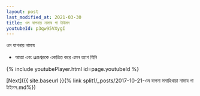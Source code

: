 ```yaml
---
layout: post
last_modified_at: 2021-03-30
title: ওম যাগনায় নামায গা টাইমস
youtubeId: p3qw95VXygI
---
```

 
 
 ওম যাগনায় নামায  
 
 -  আত্মা এবং unশ্বরকে একত্রিত করে এমন ত্যাগ যিনি 
 
  
 
  
 
 
 
 
 
 


{% include youtubePlayer.html id=page.youtubeId %}
 
[Next]({{ site.baseurl }}{% link  split1/_posts/2017-10-21-ওম যাগনা সমাহিথায়া নামায গা টাইমস.md%})
 
